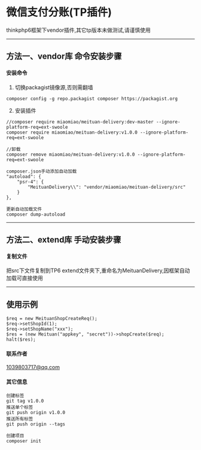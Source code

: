 # 微信支付分账(TP插件)
thinkphp6框架下vendor插件,其它tp版本未做测试,请谨慎使用

------
## 方法一、vendor库 命令安装步骤
#### 安装命令
1. 切换packagist镜像源,否则需翻墙
```
composer config -g repo.packagist composer https://packagist.org
```
2. 安装插件
```
//composer require miaomiao/meituan-delivery:dev-master --ignore-platform-req=ext-swoole
composer require miaomiao/meituan-delivery:v1.0.0 --ignore-platform-req=ext-swoole

//卸载
composer remove miaomiao/meituan-delivery:v1.0.0 --ignore-platform-req=ext-swoole

composer.json手动添加自动加载
"autoload": {
    "psr-4": {
        "MeituanDelivery\\": "vendor/miaomiao/meituan-delivery/src"
    }
},

更新自动加载文件
composer dump-autoload

```

------
## 方法二、extend库 手动安装步骤
#### 复制文件
把src下文件复制到TP6 extend文件夹下,重命名为MeituanDelivery,因框架自动加载可直接使用

------
## 使用示例
```
$req = new MeituanShopCreateReq();
$req->setShopId(1);
$req->setShopName("xxx");
$res = (new Meituan("appkey", "secret"))->shopCreate($req);
halt($res);
```
#### 联系作者
1039803717@qq.com
#### 其它信息
```
创建标签
git tag v1.0.0
推送单个标签
git push origin v1.0.0
推送所有标签
git push origin --tags

创建项目
composer init
```